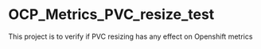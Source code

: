 # OCP_Metrics_PVC_resize_test
This project is to verify if PVC resizing has any effect on Openshift metrics
